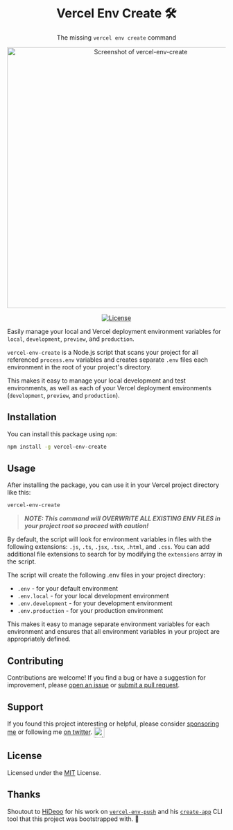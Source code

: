<div align="center">
  <h1>Vercel Env Create 🛠️</h1>
  <p>The missing <code>vercel env create</code> command</p>
  <p>
    <a href="https://github.com/itsbrex/vercel-env-create" title="Screenshot of vercel-env-create">
      <img alt="Screenshot of vercel-env-create" src="https://socialify.git.ci/itsbrex/vercel-env-create/image?description=1&descriptionEditable=Easily%20manage%20your%20local%20and%20Vercel%20deployment%20environment%20variables%20and%20.env%20files&font=Inter&name=1&owner=1&pattern=Floating%20Cogs&stargazers=1&theme=Auto" width="600" />
    </a>
  </p>
</div>

<div align="center">
  <!-- <a href="https://github.com/itsbrex/vercel-env-create/actions/workflows/integration.yml">
    <img alt="Integration Status" src="https://github.com/itsbrex/vercel-env-create/actions/workflows/integration.yml/badge.svg" /> -->
  </a>
  <a href="https://github.com/itsbrex/vercel-env-create/blob/main/LICENSE">
    <img alt="License" src="https://badgen.net/github/license/itsbrex/vercel-env-create" />
  </a>
  <br />
</div>
<p>

Easily manage your local and Vercel deployment environment variables for `local`, `development`, `preview`, and `production`.

`vercel-env-create` is a Node.js script that scans your project for all referenced `process.env` variables and creates separate `.env` files each environment in the root of your project's directory.

This makes it easy to manage your local development and test environments, as well as each of your Vercel deployment environments (`development`, `preview`, and `production`).

## Installation

You can install this package using `npm`:

```bash
npm install -g vercel-env-create
```

## Usage

After installing the package, you can use it in your Vercel project directory like this:

```bash
vercel-env-create
```

> **_NOTE: This command will OVERWRITE ALL EXISTING ENV FILES in your project root so proceed with caution!_**

By default, the script will look for environment variables in files with the following extensions: `.js`, `.ts`, `.jsx`, `.tsx`, `.html`, and `.css`. You can add additional file extensions to search for by modifying the `extensions` array in the script.

The script will create the following .env files in your project directory:

- `.env` - for your default environment
- `.env.local` - for your local development environment
- `.env.development` - for your development environment
- `.env.production` - for your production environment

This makes it easy to manage separate environment variables for each environment and ensures that all environment variables in your project are appropriately defined.

## Contributing

Contributions are welcome! If you find a bug or have a suggestion for improvement, please [open an issue](https://github.com/itsbrex/vercel-env-create/issues) or [submit a pull request](https://github.com/itsbrex/vercel-env-create/pulls).

## Support

If you found this project interesting or helpful, please consider [sponsoring me](https://github.com/sponsors/itsbrex) or following me [on twitter](https://twitter.com/itsbrex). <img src="https://storage.googleapis.com/saasify-assets/twitter-logo.svg" alt="twitter" height="24px" align="center"></a>

## License

Licensed under the [MIT](https://github.com/itsbrex/vercel-env-create/blob/main/LICENSE) License.

## Thanks

Shoutout to [HiDeoo](https://github.com/HiDeoo) for his work on [`vercel-env-push`](https://github.com/HiDeoo/vercel-env-push) and his [`create-app`](https://github.com/HiDeoo/create-app) CLI tool that this project was bootstrapped with. 🙏
